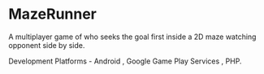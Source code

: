 # MazeRunner

A multiplayer game of who seeks the goal first inside a 2D maze watching opponent side by side.

Development Platforms - Android , Google Game Play Services , PHP.
